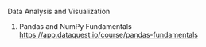 Data Analysis and Visualization
1. Pandas and NumPy Fundamentals https://app.dataquest.io/course/pandas-fundamentals